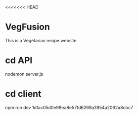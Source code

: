 <<<<<<< HEAD
# VegFusion
This is a Vegetarian recipe website

# cd API
nodemon server.js 

# cd client 
npm run dev 
1dfac05d0e98ea8e57fd6269a3954a2062a8cbc7

